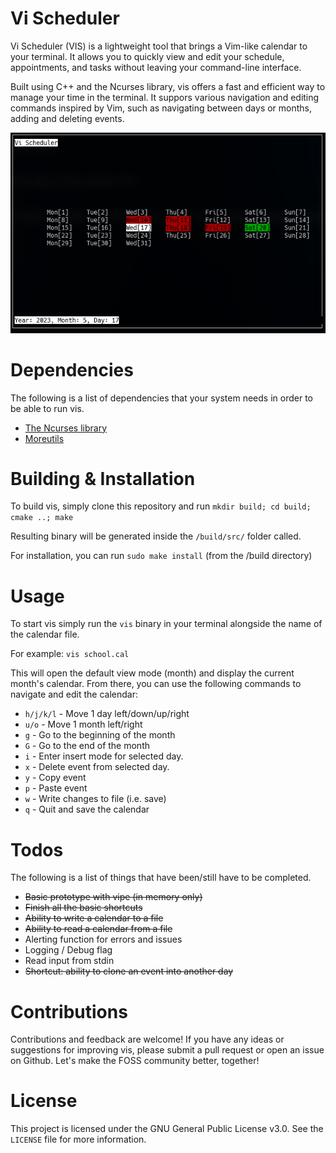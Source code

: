 # Vi Scheduler

Vi Scheduler (VIS) is a lightweight tool that brings a Vim-like calendar to your terminal. It allows you to quickly view and edit your schedule, appointments, and tasks without leaving your command-line interface. 

Built using C++ and the Ncurses library, vis offers a fast and efficient way to manage your time in the terminal. It suppors various navigation and editing commands inspired by Vim, such as navigating between days or months, adding and deleting events.

![Vi Scheduler - Preview](./preview/preview.png)

# Dependencies 

The following is a list of dependencies that your system needs in order to be able to run vis. 
 - [The Ncurses library](https://invisible-island.net/ncurses/announce.html)
 - [Moreutils](https://joeyh.name/code/moreutils/)

# Building & Installation

To build vis, simply clone this repository and run `mkdir build; cd build; cmake ..; make`

Resulting binary will be generated inside the `/build/src/` folder called.

For installation, you can run `sudo make install` (from the /build directory)

# Usage

To start vis simply run the `vis` binary in your terminal alongside the name of the calendar file.

For example: `vis school.cal`

This will open the default view mode (month) and display the current month's calendar. From there, you can use the following commands to navigate and edit the calendar: 
 - `h/j/k/l` - Move 1 day left/down/up/right
 - `u/o` - Move 1 month left/right
 - `g` - Go to the beginning of the month
 - `G` - Go to the end of the month
 - `i` - Enter insert mode for selected day.
 - `x` - Delete event from selected day.
 - `y` - Copy event
 - `p` - Paste event
 - `w` - Write changes to file (i.e. save)
 - `q` - Quit and save the calendar

# Todos 

The following is a list of things that have been/still have to be completed.

 - ~~Basic prototype with vipe (in memory only)~~
  - ~~Finish all the basic shortcuts~~
 - ~~Ability to write a calendar to a file~~
 - ~~Ability to read a calendar from a file~~
 - Alerting function for errors and issues 
 - Logging / Debug flag 
 - Read input from stdin 
 - ~~Shortcut: ability to clone an event into another day~~

# Contributions 

Contributions and feedback are welcome! If you have any ideas or suggestions for improving vis, please submit a pull request or open an issue on Github. Let's make the FOSS community better, together!

# License 

This project is licensed under the GNU General Public License v3.0. See the `LICENSE` file for more information.
